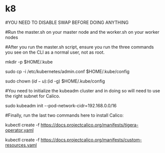 # k8

#YOU NEED TO DISABLE SWAP BEFORE DOING ANYTHING

#Run the master.sh on your master node and the worker.sh on your worker nodes

#After you run the master.sh script, ensure you run the three commands you see on the CLI as a normal user, not as root.

mkdir -p $HOME/.kube

sudo cp -i /etc/kubernetes/admin.conf $HOME/.kube/config

sudo chown $(id -u):$(id -g) $HOME/.kube/config

#You need to initialize the kubeadm cluster and in doing so will need to use the right subnet for Calico. 

sudo kubeadm init --pod-network-cidr=192.168.0.0/16

#Finally, run the last two commands here to install Calico:

kubectl create -f https://docs.projectcalico.org/manifests/tigera-operator.yaml

kubectl create -f https://docs.projectcalico.org/manifests/custom-resources.yaml
